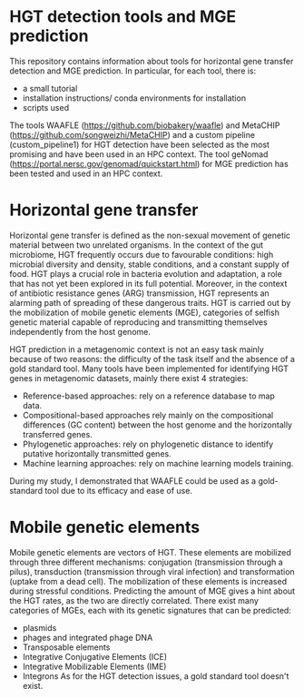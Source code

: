 # HGT detection tools and MGE prediction
This repository contains information about tools for horizontal gene transfer detection and MGE prediction. In particular, for each tool, there is:
- a small tutorial
- installation instructions/ conda environments for installation
- scripts used

The tools WAAFLE (https://github.com/biobakery/waafle) and MetaCHIP (https://github.com/songweizhi/MetaCHIP) and a custom pipeline (custom_pipeline1) for HGT detection have been selected as the most promising and have been used in an HPC context. The tool geNomad (https://portal.nersc.gov/genomad/quickstart.html) for MGE prediction has been tested and used in an HPC context.

# Horizontal gene transfer
Horizontal gene transfer is defined as the non-sexual movement of genetic material between two unrelated organisms. In the context of the gut microbiome, HGT frequently occurs due to favourable conditions: high microbial diversity and density, stable conditions, and a constant supply of food. HGT plays a crucial role in bacteria evolution and adaptation, a role that has not yet been explored in its full potential. Moreover, in the context of antibiotic resistance genes (ARG) transmission, HGT represents an alarming path of spreading of these dangerous traits. HGT is carried out by the mobilization of mobile genetic elements (MGE), categories of selfish genetic material capable of reproducing and transmitting themselves independently from the host genome.

HGT prediction in a metagenomic context is not an easy task mainly because of two reasons: the difficulty of the task itself and the absence of a gold standard tool. Many tools have been implemented for identifying HGT genes in metagenomic datasets, mainly there exist 4 strategies:
- Reference-based approaches: rely on a reference database to map data.
- Compositional-based approaches rely mainly on the compositional differences (GC content) between the host genome and the horizontally transferred genes.
- Phylogenetic approaches: rely on phylogenetic distance to identify putative horizontally transmitted genes.
- Machine learning approaches: rely on machine learning models training.

During my study, I demonstrated that WAAFLE could be used as a gold-standard tool due to its efficacy and ease of use.

# Mobile genetic elements
Mobile genetic elements are vectors of HGT. These elements are mobilized through three different mechanisms: conjugation (transmission through a pilus), transduction (transmission through viral infection) and transformation (uptake from a dead cell). The mobilization of these elements is increased during stressful conditions. Predicting the amount of MGE gives a hint about the HGT rates, as the two are directly correlated. There exist many categories of MGEs, each with its genetic signatures that can be predicted:
- plasmids
- phages and integrated phage DNA
- Transposable elements
- Integrative Conjugative Elements (ICE)
- Integrative Mobilizable Elements (IME)
- Integrons
As for the HGT detection issues, a gold standard tool doesn't exist.
